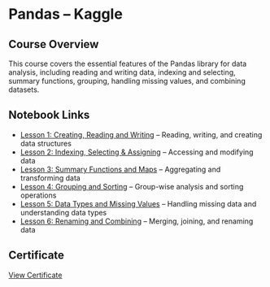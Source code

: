 # Pandas – Kaggle

## Course Overview

This course covers the essential features of the Pandas library for data analysis, including reading and writing data, indexing and selecting, summary functions, grouping, handling missing values, and combining datasets.

## Notebook Links

- [Lesson 1: Creating, Reading and Writing](https://www.kaggle.com/code/aadarshprabhakumar/exercise-creating-reading-and-writing) – Reading, writing, and creating data structures  
- [Lesson 2: Indexing, Selecting & Assigning](https://www.kaggle.com/code/aadarshprabhakumar/exercise-indexing-selecting-assigning) – Accessing and modifying data  
- [Lesson 3: Summary Functions and Maps](https://www.kaggle.com/code/aadarshprabhakumar/exercise-summary-functions-and-maps) – Aggregating and transforming data  
- [Lesson 4: Grouping and Sorting](https://www.kaggle.com/code/aadarshprabhakumar/exercise-grouping-and-sorting) – Group-wise analysis and sorting operations  
- [Lesson 5: Data Types and Missing Values](https://www.kaggle.com/code/aadarshprabhakumar/exercise-data-types-and-missing-values) – Handling missing data and understanding data types  
- [Lesson 6: Renaming and Combining](https://www.kaggle.com/code/aadarshprabhakumar/exercise-renaming-and-combining) – Merging, joining, and renaming data

## Certificate

[View Certificate](https://www.kaggle.com/learn/certification/aadarshprabhakumar/pandas)
